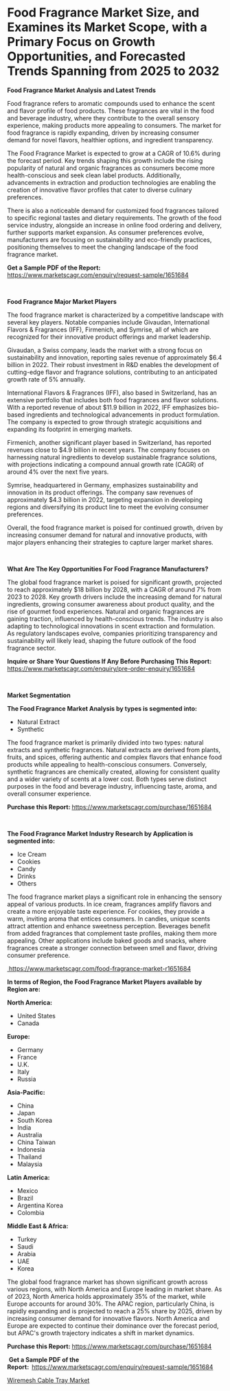 <p><h1>Food Fragrance Market Size, and Examines its Market Scope, with a Primary Focus on Growth Opportunities, and Forecasted Trends Spanning from 2025 to 2032</h1></p><p><strong>Food Fragrance Market Analysis and Latest Trends</strong></p>
<p><p>Food fragrance refers to aromatic compounds used to enhance the scent and flavor profile of food products. These fragrances are vital in the food and beverage industry, where they contribute to the overall sensory experience, making products more appealing to consumers. The market for food fragrance is rapidly expanding, driven by increasing consumer demand for novel flavors, healthier options, and ingredient transparency.</p><p>The Food Fragrance Market is expected to grow at a CAGR of 10.6% during the forecast period. Key trends shaping this growth include the rising popularity of natural and organic fragrances as consumers become more health-conscious and seek clean label products. Additionally, advancements in extraction and production technologies are enabling the creation of innovative flavor profiles that cater to diverse culinary preferences.</p><p>There is also a noticeable demand for customized food fragrances tailored to specific regional tastes and dietary requirements. The growth of the food service industry, alongside an increase in online food ordering and delivery, further supports market expansion. As consumer preferences evolve, manufacturers are focusing on sustainability and eco-friendly practices, positioning themselves to meet the changing landscape of the food fragrance market.</p></p>
<p><strong>Get a Sample PDF of the Report:&nbsp;</strong> <a href="https://www.marketscagr.com/enquiry/request-sample/1651684?utm_campaign=2938&utm_medium=2&utm_source=Github&utm_content=ia&utm_term=31032025&utm_id=food-fragrance">https://www.marketscagr.com/enquiry/request-sample/1651684</a></p>
<p>&nbsp;</p>
<p><strong>Food Fragrance Major Market Players</strong></p>
<p><p>The food fragrance market is characterized by a competitive landscape with several key players. Notable companies include Givaudan, International Flavors & Fragrances (IFF), Firmenich, and Symrise, all of which are recognized for their innovative product offerings and market leadership.</p><p>Givaudan, a Swiss company, leads the market with a strong focus on sustainability and innovation, reporting sales revenue of approximately $6.4 billion in 2022. Their robust investment in R&D enables the development of cutting-edge flavor and fragrance solutions, contributing to an anticipated growth rate of 5% annually.</p><p>International Flavors & Fragrances (IFF), also based in Switzerland, has an extensive portfolio that includes both food fragrances and flavor solutions. With a reported revenue of about $11.9 billion in 2022, IFF emphasizes bio-based ingredients and technological advancements in product formulation. The company is expected to grow through strategic acquisitions and expanding its footprint in emerging markets.</p><p>Firmenich, another significant player based in Switzerland, has reported revenues close to $4.9 billion in recent years. The company focuses on harnessing natural ingredients to develop sustainable fragrance solutions, with projections indicating a compound annual growth rate (CAGR) of around 4% over the next five years.</p><p>Symrise, headquartered in Germany, emphasizes sustainability and innovation in its product offerings. The company saw revenues of approximately $4.3 billion in 2022, targeting expansion in developing regions and diversifying its product line to meet the evolving consumer preferences.</p><p>Overall, the food fragrance market is poised for continued growth, driven by increasing consumer demand for natural and innovative products, with major players enhancing their strategies to capture larger market shares.</p></p>
<p>&nbsp;</p>
<p><strong>What Are The Key Opportunities For Food Fragrance Manufacturers?</strong></p>
<p><p>The global food fragrance market is poised for significant growth, projected to reach approximately $18 billion by 2028, with a CAGR of around 7% from 2023 to 2028. Key growth drivers include the increasing demand for natural ingredients, growing consumer awareness about product quality, and the rise of gourmet food experiences. Natural and organic fragrances are gaining traction, influenced by health-conscious trends. The industry is also adapting to technological innovations in scent extraction and formulation. As regulatory landscapes evolve, companies prioritizing transparency and sustainability will likely lead, shaping the future outlook of the food fragrance sector.</p></p>
<p><strong>Inquire or Share Your Questions If Any Before Purchasing This Report:</strong> <a href="https://www.marketscagr.com/enquiry/pre-order-enquiry/1651684?utm_campaign=2938&utm_medium=2&utm_source=Github&utm_content=ia&utm_term=31032025&utm_id=food-fragrance">https://www.marketscagr.com/enquiry/pre-order-enquiry/1651684</a></p>
<p>&nbsp;</p>
<p><strong>Market Segmentation</strong></p>
<p><strong>The Food Fragrance Market Analysis by types is segmented into:</strong></p>
<p><ul><li>Natural Extract</li><li>Synthetic</li></ul></p>
<p><p>The food fragrance market is primarily divided into two types: natural extracts and synthetic fragrances. Natural extracts are derived from plants, fruits, and spices, offering authentic and complex flavors that enhance food products while appealing to health-conscious consumers. Conversely, synthetic fragrances are chemically created, allowing for consistent quality and a wider variety of scents at a lower cost. Both types serve distinct purposes in the food and beverage industry, influencing taste, aroma, and overall consumer experience.</p></p>
<p><strong>Purchase this Report:&nbsp;</strong><a href="https://www.marketscagr.com/purchase/1651684?utm_campaign=2938&utm_medium=2&utm_source=Github&utm_content=ia&utm_term=31032025&utm_id=food-fragrance">https://www.marketscagr.com/purchase/1651684</a></p>
<p>&nbsp;</p>
<p><strong>The Food Fragrance Market Industry Research by Application is segmented into:</strong></p>
<p><ul><li>Ice Cream</li><li>Cookies</li><li>Candy</li><li>Drinks</li><li>Others</li></ul></p>
<p><p>The food fragrance market plays a significant role in enhancing the sensory appeal of various products. In ice cream, fragrances amplify flavors and create a more enjoyable taste experience. For cookies, they provide a warm, inviting aroma that entices consumers. In candies, unique scents attract attention and enhance sweetness perception. Beverages benefit from added fragrances that complement taste profiles, making them more appealing. Other applications include baked goods and snacks, where fragrances create a stronger connection between smell and flavor, driving consumer preference.</p></p>
<p><a href="https://www.marketscagr.com/food-fragrance-market-r1651684?utm_campaign=2938&utm_medium=2&utm_source=Github&utm_content=ia&utm_term=31032025&utm_id=food-fragrance">&nbsp;https://www.marketscagr.com/food-fragrance-market-r1651684</a></p>
<p><strong>In terms of Region, the Food Fragrance Market Players available by Region are:</strong></p>
<p>
    <p> <strong> North America: </strong>
        <ul>
            <li>United States</li>
            <li>Canada</li>
        </ul>
        </p> 
    <p> <strong> Europe: </strong>
        <ul>
            <li>Germany</li>
            <li>France</li>
            <li>U.K.</li>
            <li>Italy</li>
            <li>Russia</li>
        </ul>
        </p> 
    <p> <strong> Asia-Pacific: </strong>
        <ul>
            <li>China</li>
            <li>Japan</li>
            <li>South Korea</li>
            <li>India</li>
            <li>Australia</li>
            <li>China Taiwan</li>
            <li>Indonesia</li>
            <li>Thailand</li>
            <li>Malaysia</li>
        </ul>
        </p> 
    <p> <strong> Latin America: </strong>
        <ul>
            <li>Mexico</li>
            <li>Brazil</li>
            <li>Argentina Korea</li>
            <li>Colombia</li>
        </ul>
        </p> 
    <p> <strong> Middle East & Africa: </strong>
        <ul>
            <li>Turkey</li>
            <li>Saudi</li>
            <li>Arabia</li>
            <li>UAE</li>
            <li>Korea</li>
        </ul>
    </p>
    </p>
<p><p>The global food fragrance market has shown significant growth across various regions, with North America and Europe leading in market share. As of 2023, North America holds approximately 35% of the market, while Europe accounts for around 30%. The APAC region, particularly China, is rapidly expanding and is projected to reach a 25% share by 2025, driven by increasing consumer demand for innovative flavors. North America and Europe are expected to continue their dominance over the forecast period, but APAC's growth trajectory indicates a shift in market dynamics.</p></p>
<p><strong>Purchase this Report: </strong><a href="https://www.marketscagr.com/purchase/1651684?utm_campaign=2938&utm_medium=2&utm_source=Github&utm_content=ia&utm_term=31032025&utm_id=food-fragrance">https://www.marketscagr.com/purchase/1651684</a></p>
<p>&nbsp;<strong>Get a Sample PDF of the Report:&nbsp;&nbsp;</strong><a href="https://www.marketscagr.com/enquiry/request-sample/1651684?utm_campaign=2938&utm_medium=2&utm_source=Github&utm_content=ia&utm_term=31032025&utm_id=food-fragrance">https://www.marketscagr.com/enquiry/request-sample/1651684</a></p>
<p><strong></strong></p>
<p><p><a href="https://github.com/supicweg/Market-Research-Report-List-1/blob/main/wiremesh-cable-tray-market.md?utm_campaign=2938&utm_medium=2&utm_source=Github&utm_content=ia&utm_term=31032025&utm_id=food-fragrance">Wiremesh Cable Tray Market</a></p></p>